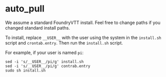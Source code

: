 # auto_pull

We assume a standard FoundryVTT install. Feel free to change paths if you changed standard install paths.

To install, replace ```__USER__``` with the user using the system in the ```install.sh``` script and ```crontab.entry```. Then run the ```install.sh``` script.

For example, if your user is named ```pi```:

```(bash)
sed -i 's/__USER__/pi/g' install.sh
sed -i 's/__USER__/pi/g' contrab.entry
sudo sh install.sh
```
